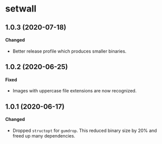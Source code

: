 # setwall

## 1.0.3 (2020-07-18)

#### Changed

- Better release profile which produces smaller binaries.

## 1.0.2 (2020-06-25)

#### Fixed

- Images with uppercase file extensions are now recognized.

## 1.0.1 (2020-06-17)

#### Changed

- Dropped `structopt` for `gumdrop`. This reduced binary size by 20% and freed
  up many dependencies.
